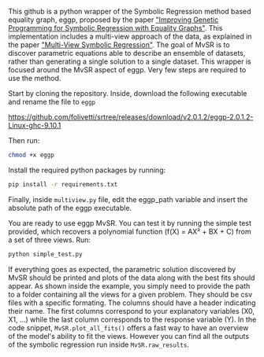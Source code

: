 This github is a python wrapper of the Symbolic Regression method based equality graph, eggp, proposed by the paper ["Improving Genetic Programming for Symbolic Regression with Equality Graphs"](https://arxiv.org/abs/2501.17848). This implementation includes a multi-view approach of the data, as explained in the paper ["Multi-View Symbolic Regression"](https://arxiv.org/abs/2402.04298). The goal of MvSR is to discover parametric equations able to describe an ensemble of datasets, rather than generating a single solution to a single dataset. This wrapper is focused around the MvSR aspect of eggp. Very few steps are required to use the method.


Start by cloning the repository. Inside, download the following executable and rename the file to ```eggp```


https://github.com/folivetti/srtree/releases/download/v2.0.1.2/eggp-2.0.1.2-Linux-ghc-9.10.1

Then run:
```sh
chmod +x eggp
```


Install the required python packages by running:

```sh
pip install -r requirements.txt
```

Finally, inside ```multiview.py``` file, edit the eggp_path variable and insert the absolute path of the eggp executable.


You are ready to use eggp MvSR. 
You can test it by running the simple test provided, which recovers a polynomial function (f(X) = AX² + BX + C) from a set of three views. Run:


```sh
python simple_test.py
```

If everything goes as expected, the parametric solution discovered by MvSR should be printed and plots of the data along with the best fits should appear. 
As shown inside the example, you simply need to provide the path to a folder containing all the views for a given problem. They should be csv files with a specific formating. The columns should have a header indicating their name. The first columns correspond to your explanatory variables (X0, X1, ...) while the last column corresponds to the response variable (Y). In the code snippet, ```MvSR.plot_all_fits()``` offers a fast way to have an overview of the model's ability to fit the views. However you can find all the outputs of the symbolic regression run inside `MvSR.raw_results`.

